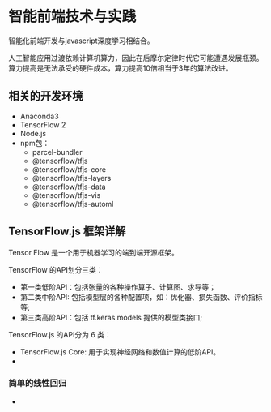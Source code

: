 # 智能前端技术与实践

智能化前端开发与javascript深度学习相结合。

人工智能应用过渡依赖计算机算力，因此在后摩尔定律时代它可能遭遇发展瓶颈。算力提高是无法承受的硬件成本，算力提高10倍相当于3年的算法改进。

## 相关的开发环境

- Anaconda3
- TensorFlow 2
- Node.js
- npm包：
  - parcel-bundler 
  - @tensorflow/tfjs
  - @tensorflow/tfjs-core
  - @tensorflow/tfjs-layers
  - @tensorflow/tfjs-data
  - @tensorflow/tfjs-vis
  - @tensorflow/tfjs-automl

## TensorFlow.js 框架详解

Tensor Flow 是一个用于机器学习的端到端开源框架。

TensorFlow 的API划分三类：

- 第一类低阶API：包括张量的各种操作算子、计算图、求导等；
- 第二类中阶API: 包括模型层的各种配置项，如：优化器、损失函数、评价指标等;
- 第三类高阶API：包括 tf.keras.models 提供的模型类接口;

TensorFlow.js 的API分为 6 类：

- TensorFlow.js Core: 用于实现神经网络和数值计算的低阶API。
- 

### 简单的线性回归

- 